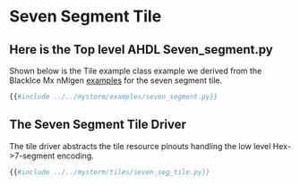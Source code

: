 # Seven Segment Tile

## Here is the Top level AHDL Seven_segment.py
Shown below is the Tile example class example we derived from the BlackIce Mx nMigen [examples](https://github.com/lawrie/blackicemx_nmigen_examples/tree/main/seven_segment) for the seven segment tile.
```python
{{#include ../../mystorm/examples/seven_segment.py}}
```
## The Seven Segment Tile Driver
The tile driver abstracts the tile resource pinouts handling the low level Hex->7-segment encoding.
```python
{{#include ../../mystorm/tiles/seven_seg_tile.py}}
```
